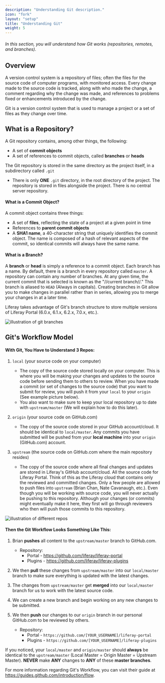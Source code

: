 ```yaml
---
description: "Understanding Git description."
icon: "fork"
layout: "setup"
title: "Understanding Git"
weight: 5
---
```


###### In this section, you will understand how Git works (repositories, remotes, and branches).

<article id="overview">

## Overview

A version control system is a repository of files; often the files for the source code of computer programs, with monitored access. Every change made to the source code is tracked, along with who made the change, a comment regarding why the change was made, and references to problems fixed or enhancements introduced by the change.

Git is a version control system that is used to manage a project or a set of files as they change over time.

</article>

<article id="whatIsRepo">

## What is a Repository?

A Git repository contains, among other things, the following:

* A set of **commit objects**
* A set of references to commit objects, called **branches** or **heads**

The Git repository is stored in the same directory as the project itself, in a subdirectory called `.git`

* There is only **ONE** `.git` directory, in the root directory of the project. The repository is stored in files alongside the project. There is no central server repository.

#### What is a Commit Object?

A commit object contains three things:

* A set of **files**, reflecting the state of a project at a given point in time
* References to **parent commit objects**
* A **SHA1 name**, a 40-character string that uniquely identifies the commit object. The name is composed of a hash of relevant aspects of the commit, so identical commits will always have the same name.

#### What is a Branch?

A **branch** or **head** is simply a reference to a commit object. Each branch has a name. By default, there is a branch in every repository called `master`. A repository can contain any number of branches. At any given time, the current commit that is selected is known as the "//current branch//." This branch is aliased to `HEAD` (Always in capitals). Creating branches in Git allow you to make changes in parallel rather than in series, allowing you to merge your changes in at a later time.

Liferay takes advantage of Git's branch structure to store multiple versions of Liferay Portal (6.0.x, 6.1.x, 6.2.x, 7.0.x, etc.).

![illustration of git branches](/images/git-branching.png)

</article>

<article id="gitWorkflow">

## Git's Workflow Model

#### With Git, You Have to Understand 3 Repos:

1. `local` (your source code on your computer)
	- The copy of the source code stored locally on your computer. This is where you will be making your changes and updates to the source code before sending them to others to review. When you have made a commit (or set of changes to the source code) that you want to submit for review, you will push it from your `local` to your `origin` (See example picture below).
	- You also want to make sure to keep your local repository up to date with `upstream/master` (We will explain how to do this later).

2. `origin` (your source code on GitHub.com)
	- The copy of the source code stored in your GitHub account/cloud. It should be identical to `local/master`. Any commits you have submitted will be pushed from your **local machine** into your `origin` (GitHub.com) account.

3. `upstream` (the source code on GitHub.com where the main repository resides)
	- The copy of the source code where all final changes and updates are stored in Liferay's GitHub account/cloud. All the source code for Liferay Portal. Think of this as the Liferay cloud that contains only the reviewed and committed changes. Only a few people are allowed to push files into `upstream` (Brian Chan, Nate Cavanaugh, etc.). Even though you will be working with source code, you will never actually be pushing to this repository. Although your changes (or commits) might eventually make it here, they first will go through reviewers who then will push those commits to this repository.

![illustration of different repos](http://in.liferay.com/documents/114255/c81dda85-cd7e-41b5-bd49-a9a9de154923)

#### Then the Git Workflow Looks Something Like This:

1. Brian **pushes** all content to the `upstream/master` branch to GitHub.com.
	- Repository:
		- Portal - <https://github.com/liferay/liferay-portal>
		- Plugins - <https://github.com/liferay/liferay-plugins>

2. We then **pull** these changes from `upstream/master` into our `local/master` branch to make sure everything is updated with the latest changes.

3. The changes from `upstream/master` get **merged** into our `local/master` branch for us to work with the latest source code.

4. We can create a new branch and begin working on any new changes to be submitted.

5. We then **push** our changes to our `origin` branch in our personal GitHub.com to be reviewed by others.

	- Repository:
		- Portal - `https://github.com/[YOUR_USERNAME]/liferay-portal`
		- Plugins - `https://github.com/[YOUR_USERNAME]/liferay-plugins`

If you noticed, your `local/master` and `origin/master` should **always** be identical to the `upstream/master` (Local Master = Origin Master = Upstream Master). **NEVER** make **ANY** changes to **ANY** of these **master branches**.

For more information regarding Git's Workflow, you can visit their guide at <https://guides.github.com/introduction/flow>.

</article>